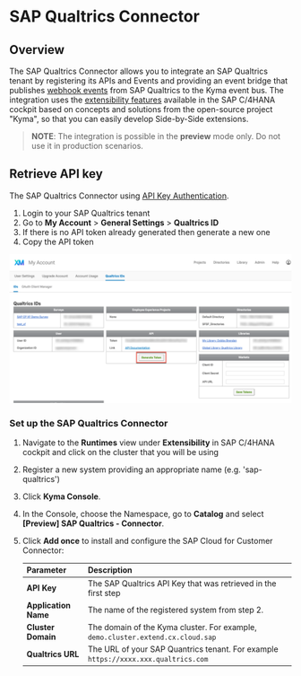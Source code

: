 # SAP Qualtrics Connector

## Overview


The SAP Qualtrics Connector allows you to integrate an SAP Qualtrics tenant by registering its APIs and Events and providing an event bridge that publishes [webhook events](https://api.qualtrics.com/docs/webhooks) from SAP Qualtrics to the Kyma event bus. The integration uses the [extensibility features](https://help.sap.com/viewer/0815bc232f5140bba54a58ab15c82e99/Current/en-US/9ed15aa6eac34b948693955da0c90174.html) available in the SAP C/4HANA cockpit based on concepts and solutions from the open-source project "Kyma", so that you can easily develop Side-by-Side extensions. 

> **NOTE**: The integration is possible in the **preview** mode only. Do not use it in production scenarios.

## Retrieve API key

The SAP Qualtrics Connector using [API Key Authentication](https://api.qualtrics.com/docs/api-key-authentication). 

1. Login to your SAP Qualtrics tenant
2. Go to **My Account** > **General Settings** > **Qualtrics ID**
3. If there is no API token already generated then generate a new one
4. Copy the API token

![Generate Token](assets/qualtrics-api-token.png)


### Set up the SAP Qualtrics Connector 

1. Navigate to the **Runtimes** view under **Extensibility** in SAP C/4HANA cockpit and click on the cluster that you will be using
2. Register a new system providing an appropriate name (e.g. 'sap-qualtrics')
3. Click **Kyma Console**.
4. In the Console, choose the Namespace, go to **Catalog** and select **[Preview] SAP Qualtrics - Connector**.
5. Click **Add once** to install and configure the SAP Cloud for Customer Connector:

    Parameter | Description |
    |---|---|
    |**API Key**|The SAP Qualtrics API Key that was retrieved in the first step|
    |**Application Name**   |The name of the registered system from step 2.|
    |**Cluster Domain**|The domain of the Kyma cluster. For example, `demo.cluster.extend.cx.cloud.sap`|
    |**Qualtrics URL**|The URL of your SAP Quantrics tenant. For example `https://xxxx.xxx.qualtrics.com`|
